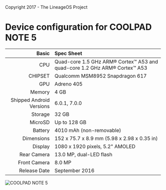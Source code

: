 Copyright 2017 - The LineageOS Project

Device configuration for COOLPAD NOTE 5
========================================

Basic   | Spec Sheet
-------:|:-------------------------
CPU     | Quad-core 1.5 GHz ARM® Cortex™ A53 and quad-core 1.2 GHz ARM® Cortex™ A53
CHIPSET | Qualcomm MSM8952 Snapdragon 617
GPU     | Adreno 405
Memory  | 4 GB
Shipped Android Versions | 6.0.1, 7.0.0
Storage | 32 GB
MicroSD | Up to 128 GB
Battery | 4010 mAh (non-removable)
Dimensions | 152 x 75.7 x 8.9 mm (5.98 x 2.98 x 0.35 in)
Display | 1080 x 1920 pixels, 5.2" AMOLED
Rear Camera  | 13.0 MP, dual-LED flash
Front Camera | 8.0 MP
Release Date | September 2016

![COOLPAD NOTE 5](https://cdn2.gsmarena.com/vv/pics/coolpad/coolpad-note-5-1.jpg)
